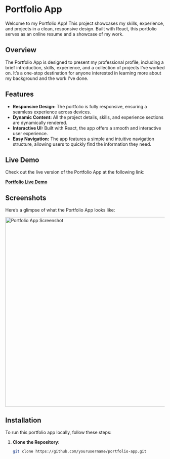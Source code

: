 # Portfolio App

Welcome to my Portfolio App! This project showcases my skills, experience, and projects in a clean, responsive design. Built with React, this portfolio serves as an online resume and a showcase of my work.

## Overview

The Portfolio App is designed to present my professional profile, including a brief introduction, skills, experience, and a collection of projects I've worked on. It’s a one-stop destination for anyone interested in learning more about my background and the work I've done.

## Features

- **Responsive Design:** The portfolio is fully responsive, ensuring a seamless experience across devices.
- **Dynamic Content:** All the project details, skills, and experience sections are dynamically rendered.
- **Interactive UI:** Built with React, the app offers a smooth and interactive user experience.
- **Easy Navigation:** The app features a simple and intuitive navigation structure, allowing users to quickly find the information they need.

## Live Demo

Check out the live version of the Portfolio App at the following link:

[**Portfolio Live Demo**](https://karthikjogi-portfolio-main.netlify.app/)

## Screenshots

Here’s a glimpse of what the Portfolio App looks like:

<img src="https://github.com/user-attachments/assets/14dcbfde-8b64-4ec7-9c2a-4d87a054145e" alt="Portfolio App Screenshot" width="600"/>

## Installation

To run this portfolio app locally, follow these steps:

1. **Clone the Repository:**
   ```bash
   git clone https://github.com/yourusername/portfolio-app.git
